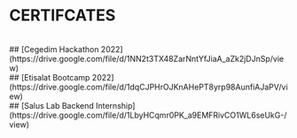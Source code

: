 # CERTIFCATES
<br/>
## [Cegedim Hackathon 2022](https://drive.google.com/file/d/1NN2t3TX48ZarNntYfJiaA_aZk2jDJnSp/view)
<br/>
## [Etisalat Bootcamp 2022](https://drive.google.com/file/d/1dqCJPHrOJKnAHePT8yrp98AunfiAJaPV/view)
<br/>
## [Salus Lab Backend Internship](https://drive.google.com/file/d/1LbyHCqmr0PK_a9EMFRivCO1WL6seUkG-/view)
